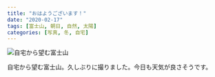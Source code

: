 ```yaml
---
title: "おはようございます！"
date: "2020-02-17"
tags: [富士山, 朝日, 自然, 太陽]
categories: [写真, 冬, 自宅]
---
```


![自宅から望む富士山](https://assets.st-note.com/production/uploads/images/19486788/picture_pc_221bfe0baae33034a3d5260cdbef41fb.jpg)

自宅から望む富士山。久しぶりに撮りました。今日も天気が良さそうです。
